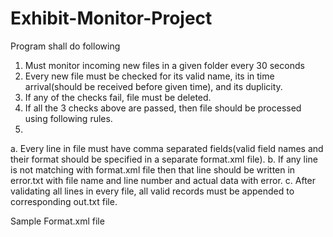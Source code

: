 # Exhibit-Monitor-Project

Program shall do following
1.	Must monitor incoming new files in a given folder every 30 seconds
2.	Every new file must be checked for its valid name, its in time arrival(should be received before given time), and its duplicity.
3.	If any of the checks fail, file must be deleted. 
4.	If all the 3 checks above are passed, then file should be processed using following rules. 
5.	
a.	Every line in file must have comma separated fields(valid field names and their format should be specified in a separate format.xml file).
b.	If any line is not matching with format.xml file then that line should be written in error.txt  with file name and line number and actual data with 
	error.
c.	After validating all lines in every file, all valid records must be appended to corresponding out.txt file.

Sample Format.xml file
<file name=”A.txt”, timeToArrive=”12:30”, outfileName=”a.out.txt”>
     <format >
         <field name=”customername” maxlength=”80”>
         <field name=”address” maxlength=”120”>
         <field name=”ordervalue” maxlength=”10”>
     </format>
</file>

